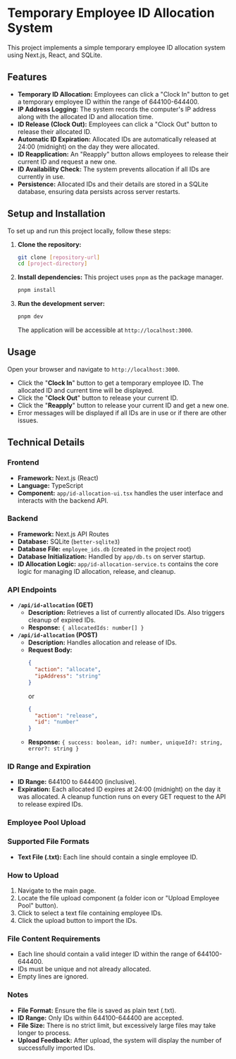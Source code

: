 # Temporary Employee ID Allocation System

This project implements a simple temporary employee ID allocation system using Next.js, React, and SQLite.

## Features

*   **Temporary ID Allocation:** Employees can click a "Clock In" button to get a temporary employee ID within the range of 644100-644400.
*   **IP Address Logging:** The system records the computer's IP address along with the allocated ID and allocation time.
*   **ID Release (Clock Out):** Employees can click a "Clock Out" button to release their allocated ID.
*   **Automatic ID Expiration:** Allocated IDs are automatically released at 24:00 (midnight) on the day they were allocated.
*   **ID Reapplication:** An "Reapply" button allows employees to release their current ID and request a new one.
*   **ID Availability Check:** The system prevents allocation if all IDs are currently in use.
*   **Persistence:** Allocated IDs and their details are stored in a SQLite database, ensuring data persists across server restarts.

## Setup and Installation

To set up and run this project locally, follow these steps:

1.  **Clone the repository:**
    ```bash
    git clone [repository-url]
    cd [project-directory]
    ```
2.  **Install dependencies:**
    This project uses `pnpm` as the package manager.
    ```bash
    pnpm install
    ```
3.  **Run the development server:**
    ```bash
    pnpm dev
    ```
    The application will be accessible at `http://localhost:3000`.

## Usage

Open your browser and navigate to `http://localhost:3000`.

*   Click the "**Clock In**" button to get a temporary employee ID. The allocated ID and current time will be displayed.
*   Click the "**Clock Out**" button to release your current ID.
*   Click the "**Reapply**" button to release your current ID and get a new one.
*   Error messages will be displayed if all IDs are in use or if there are other issues.

## Technical Details

### Frontend

*   **Framework:** Next.js (React)
*   **Language:** TypeScript
*   **Component:** `app/id-allocation-ui.tsx` handles the user interface and interacts with the backend API.

### Backend

*   **Framework:** Next.js API Routes
*   **Database:** SQLite (`better-sqlite3`)
*   **Database File:** `employee_ids.db` (created in the project root)
*   **Database Initialization:** Handled by `app/db.ts` on server startup.
*   **ID Allocation Logic:** `app/id-allocation-service.ts` contains the core logic for managing ID allocation, release, and cleanup.

### API Endpoints

*   **`/api/id-allocation` (GET)**
    *   **Description:** Retrieves a list of currently allocated IDs. Also triggers cleanup of expired IDs.
    *   **Response:** `{ allocatedIds: number[] }`
*   **`/api/id-allocation` (POST)**
    *   **Description:** Handles allocation and release of IDs.
    *   **Request Body:**
        ```json
        {
          "action": "allocate",
          "ipAddress": "string"
        }
        ```
        or
        ```json
        {
          "action": "release",
          "id": "number"
        }
        ```
    *   **Response:** `{ success: boolean, id?: number, uniqueId?: string, error?: string }`

### ID Range and Expiration

*   **ID Range:** 644100 to 644400 (inclusive).
*   **Expiration:** Each allocated ID expires at 24:00 (midnight) on the day it was allocated. A cleanup function runs on every GET request to the API to release expired IDs.

### Employee Pool Upload

### Supported File Formats
*   **Text File (.txt):** Each line should contain a single employee ID.

### How to Upload
1.  Navigate to the main page.
2.  Locate the file upload component (a folder icon or "Upload Employee Pool" button).
3.  Click to select a text file containing employee IDs.
4.  Click the upload button to import the IDs.

### File Content Requirements
*   Each line should contain a valid integer ID within the range of 644100-644400.
*   IDs must be unique and not already allocated.
*   Empty lines are ignored.

### Notes
*   **File Format:** Ensure the file is saved as plain text (.txt).
*   **ID Range:** Only IDs within 644100-644400 are accepted.
*   **File Size:** There is no strict limit, but excessively large files may take longer to process.
*   **Upload Feedback:** After upload, the system will display the number of successfully imported IDs.
